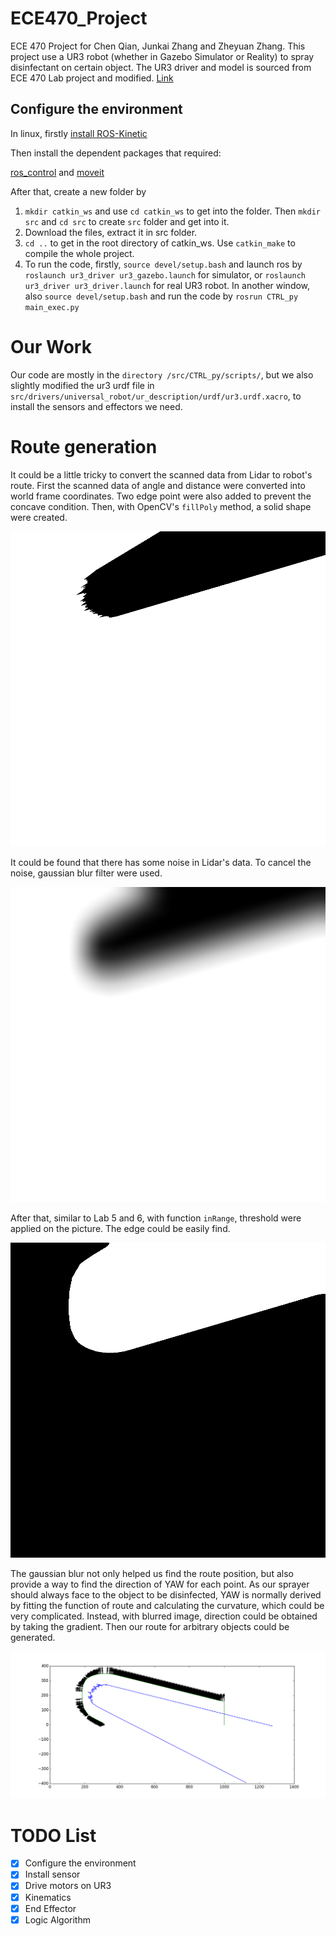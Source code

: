 # ECE470_Project
ECE 470 Project for Chen Qian, Junkai Zhang and Zheyuan Zhang.
This project use a UR3 robot (whether in Gazebo Simulator or Reality) to spray disinfectant on certain object. The UR3 driver and model is sourced from ECE 470 Lab project and modified. [Link](http://coecsl.ece.illinois.edu/ece470/)

## Configure the environment

In linux, firstly [install ROS-Kinetic](http://wiki.ros.org/kinetic/Installation)

Then install the dependent packages that required:

[ros_control](http://wiki.ros.org/ros_control?distro=kinetic#Install) and [moveit](https://moveit.ros.org/install/)

After that, create a new folder by 

1. ```mkdir catkin_ws``` and use `cd catkin_ws` to get into the folder. Then `mkdir src` and `cd src` to create `src` folder and get into it.
2. Download the files, extract it in src folder.
3. `cd ..` to get in the root directory of catkin_ws. Use `catkin_make` to compile the whole project.
4. To run the code, firstly, `source devel/setup.bash` and launch ros by `roslaunch ur3_driver ur3_gazebo.launch` for simulator, or `roslaunch ur3_driver ur3_driver.launch` for real UR3 robot. In another window, also `source devel/setup.bash` and run the code by `rosrun CTRL_py main_exec.py`

# Our Work

Our code are mostly in the `directory /src/CTRL_py/scripts/`, but we also slightly modified the ur3 urdf file in 
`src/drivers/universal_robot/ur_description/urdf/ur3.urdf.xacro`, to install the sensors and effectors we need.

# Route generation

It could be a little tricky to convert the scanned data from Lidar to robot's route. First the scanned data of angle 
and distance were converted into world frame coordinates. Two edge point were also added to prevent the concave condition.
Then, with OpenCV's ```fillPoly``` method, a solid shape were created.

<img src="original_data.png"/>

It could be found that there has some noise in Lidar's data. To cancel the noise, gaussian blur filter were used.

<img src="blurred_data.png"/>

After that, similar to Lab 5 and 6, with function ```inRange```, threshold were applied on the picture. The edge could be
easily find.

<img src="filtered_data.png"/>

The gaussian blur not only helped us find the route position, but also provide a way to find the direction of YAW for each point. As our sprayer
should always face to the object to be disinfected, YAW is normally derived by fitting the function of route and calculating the curvature,
which could be very complicated. Instead, with blurred image, direction could be obtained by taking the gradient.
Then our route for arbitrary objects could be generated.

<img src="generated_trace.png"/>


# TODO List

- [x] Configure the environment
- [x] Install sensor
- [x] Drive motors on UR3
- [x] Kinematics
- [x] End Effector
- [x] Logic Algorithm
